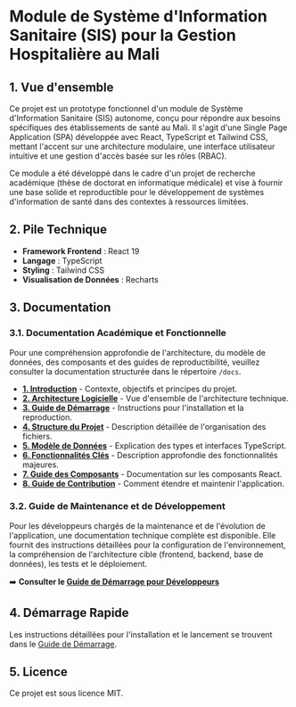 # Module de Système d'Information Sanitaire (SIS) pour la Gestion Hospitalière au Mali

## 1. Vue d'ensemble

Ce projet est un prototype fonctionnel d'un module de Système d'Information Sanitaire (SIS) autonome, conçu pour répondre aux besoins spécifiques des établissements de santé au Mali. Il s'agit d'une Single Page Application (SPA) développée avec React, TypeScript et Tailwind CSS, mettant l'accent sur une architecture modulaire, une interface utilisateur intuitive et une gestion d'accès basée sur les rôles (RBAC).

Ce module a été développé dans le cadre d'un projet de recherche académique (thèse de doctorat en informatique médicale) et vise à fournir une base solide et reproductible pour le développement de systèmes d'information de santé dans des contextes à ressources limitées.

## 2. Pile Technique

-   **Framework Frontend** : React 19
-   **Langage** : TypeScript
-   **Styling** : Tailwind CSS
-   **Visualisation de Données** : Recharts

## 3. Documentation

### 3.1. Documentation Académique et Fonctionnelle

Pour une compréhension approfondie de l'architecture, du modèle de données, des composants et des guides de reproductibilité, veuillez consulter la documentation structurée dans le répertoire `/docs`.

-   [**1. Introduction**](./docs/1_introduction.md) - Contexte, objectifs et principes du projet.
-   [**2. Architecture Logicielle**](./docs/2_architecture.md) - Vue d'ensemble de l'architecture technique.
-   [**3. Guide de Démarrage**](./docs/3_getting_started.md) - Instructions pour l'installation et la reproduction.
-   [**4. Structure du Projet**](./docs/4_project_structure.md) - Description détaillée de l'organisation des fichiers.
-   [**5. Modèle de Données**](./docs/5_data_model.md) - Explication des types et interfaces TypeScript.
-   [**6. Fonctionnalités Clés**](./docs/6_core_features.md) - Description approfondie des fonctionnalités majeures.
-   [**7. Guide des Composants**](./docs/7_components_guide.md) - Documentation sur les composants React.
-   [**8. Guide de Contribution**](./docs/8_contribution_guide.md) - Comment étendre et maintenir l'application.

### 3.2. Guide de Maintenance et de Développement

Pour les développeurs chargés de la maintenance et de l'évolution de l'application, une documentation technique complète est disponible. Elle fournit des instructions détaillées pour la configuration de l'environnement, la compréhension de l'architecture cible (frontend, backend, base de données), les tests et le déploiement.

➡️ **Consulter le [Guide de Démarrage pour Développeurs](./docs/Maintenance/1_getting_started_dev.md)**

## 4. Démarrage Rapide

Les instructions détaillées pour l'installation et le lancement se trouvent dans le [Guide de Démarrage](./docs/3_getting_started.md).

## 5. Licence

Ce projet est sous licence MIT.